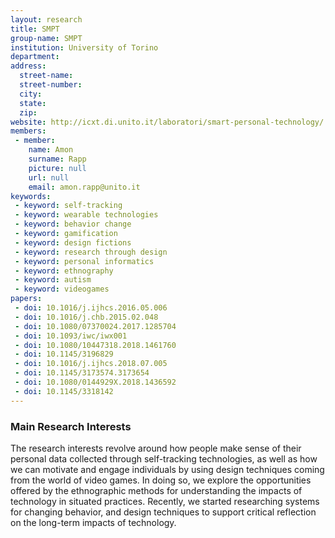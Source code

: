 ```yaml
---
layout: research
title: SMPT
group-name: SMPT
institution: University of Torino
department: 
address: 
  street-name: 
  street-number: 
  city: 
  state: 
  zip: 
website: http://icxt.di.unito.it/laboratori/smart-personal-technology/
members: 
 - member: 
    name: Amon
    surname: Rapp
    picture: null
    url: null
    email: amon.rapp@unito.it
keywords: 
 - keyword: self-tracking
 - keyword: wearable technologies
 - keyword: behavior change
 - keyword: gamification
 - keyword: design fictions
 - keyword: research through design
 - keyword: personal informatics
 - keyword: ethnography
 - keyword: autism
 - keyword: videogames
papers: 
 - doi: 10.1016/j.ijhcs.2016.05.006
 - doi: 10.1016/j.chb.2015.02.048
 - doi: 10.1080/07370024.2017.1285704
 - doi: 10.1093/iwc/iwx001
 - doi: 10.1080/10447318.2018.1461760
 - doi: 10.1145/3196829
 - doi: 10.1016/j.ijhcs.2018.07.005
 - doi: 10.1145/3173574.3173654
 - doi: 10.1080/0144929X.2018.1436592
 - doi: 10.1145/3318142
---
```



### Main Research Interests
The research interests revolve around how people make sense of their personal data collected through self-tracking technologies, as well as how we can motivate and engage individuals by using design techniques coming from the world of video games. In doing so, we explore the opportunities offered by the ethnographic methods for understanding the impacts of technology in situated practices. Recently, we started researching systems for changing behavior, and design techniques to support critical reflection on the long-term impacts of technology.
